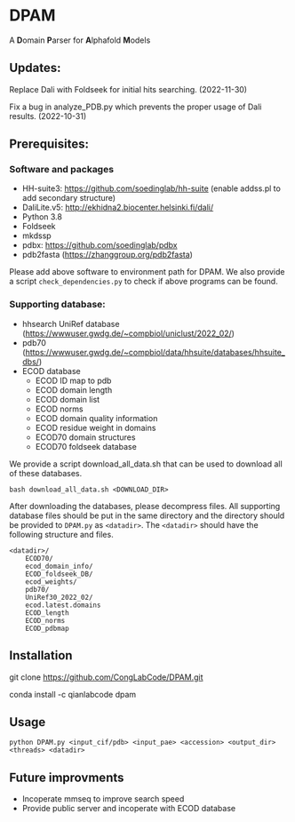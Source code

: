 # DPAM
A **D**omain **P**arser for **A**lphafold **M**odels

## Updates:
Replace Dali with Foldseek for initial hits searching. (2022-11-30)

Fix a bug in analyze_PDB.py which prevents the proper usage of Dali results. (2022-10-31)
## Prerequisites:

### Software and packages
- HH-suite3: https://github.com/soedinglab/hh-suite (enable addss.pl to add secondary structure)
- DaliLite.v5: http://ekhidna2.biocenter.helsinki.fi/dali/
- Python 3.8 
- Foldseek 
- mkdssp
- pdbx: https://github.com/soedinglab/pdbx
- pdb2fasta (https://zhanggroup.org/pdb2fasta)

Please add above software to environment path for DPAM. We also provide a script `check_dependencies.py` to check if above programs can be found. 
### Supporting database:
- hhsearch UniRef database (https://wwwuser.gwdg.de/~compbiol/uniclust/2022_02/)
- pdb70 (https://wwwuser.gwdg.de/~compbiol/data/hhsuite/databases/hhsuite_dbs/)
- ECOD database 
  - ECOD ID map to pdb
  - ECOD domain length
  - ECOD domain list
  - ECOD norms 
  - ECOD domain quality information
  - ECOD residue weight in domains 
  - ECOD70 domain structures 
  - ECOD70 foldseek database

We provide a script download_all_data.sh that can be used to download all of these databases.

`bash download_all_data.sh <DOWNLOAD_DIR>`

After downloading the databases, please decompress files. All supporting database files should be put in the same directory and the directory should be provided to `DPAM.py` as `<datadir>`. The `<datadir>` should have the following structure and files. 
  
    <datadir>/
        ECOD70/
        ecod_domain_info/
        ECOD_foldseek_DB/
        ecod_weights/
        pdb70/
        UniRef30_2022_02/
        ecod.latest.domains
        ECOD_length
        ECOD_norms
        ECOD_pdbmap
    

## Installation
git clone https://github.com/CongLabCode/DPAM.git

conda install -c qianlabcode dpam

## Usage
`python DPAM.py <input_cif/pdb> <input_pae> <accession> <output_dir> <threads> <datadir>`

## Future improvments
- Incoperate mmseq to improve search speed
- Provide public server and incoperate with ECOD database 
